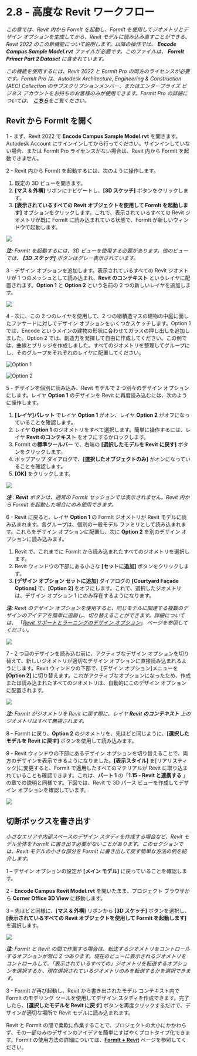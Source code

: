 # 2.8 - 高度な Revit ワークフロー

_この章では、Revit 内から FormIt を起動し、FormIt を使用してジオメトリとデザイン オプションを生成してから、Revit モデルに読み込み直すことができる、Revit 2022 のこの新機能について説明します。以降の操作では、_ _**Encode Campus Sample Model.rvt**_ _ファイルが必要です。このファイルは、_ _**FormIt Primer Part 2 Dataset** に含まれています。_

_この機能を使用するには、Revit 2022 と FormIt Pro の両方のライセンスが必要です。FormIt Pro は、Autodesk Architecture, Engineering & Construction (AEC) Collection のサブスクリプションメンバー、またはエンタープライズ ビジネス アカウントをお持ちのお客様のみが使用できます。FormIt Pro の詳細については、_ [_**こちら**_](https://formit.autodesk.com/#pro-callout)_をご覧ください。_

## Revit から FormIt を開く

1 - まず、Revit 2022 で **Encode Campus Sample Model.rvt** を開きます。Autodesk Account にサインインしてから行ってください。サインインしていない場合、または FormIt Pro ライセンスがない場合は、Revit 内から FormIt を起動できません。

2 - Revit 内から FormIt を起動するには、次のように操作します。

1. 既定の 3D ビューを開きます。
2. **[マス & 外構]** リボンにナビゲートし、**[3D スケッチ]** ボタンをクリックします。
3. **[表示されているすべての Revit オブジェクトを使用して FormIt を起動します]** オプションをクリックします。これで、表示されているすべての Revit ジオメトリが既に FormIt に読み込まれている状態で、FormIt が新しいウィンドウで起動します。

![](<../../.gitbook/assets/0 (22).png>)

_**注:**_ _FormIt を起動するには、3D ビューを使用する必要があります。他のビューでは、_ _**[3D スケッチ]**_ _ボタンはグレー表示されています。_

3 - デザイン オプションを追加します。表示されているすべての Revit ジオメトリが 1 つのメッシュとして読み込まれ、**Revit のコンテキスト** というレイヤに配置されます。**Option 1** と **Option 2** という名前の 2 つの新しいレイヤを追加します。

![](<../../.gitbook/assets/1 (23) (1).png>)

4 - 次に、この 2 つのレイヤを使用して、2 つの組積造マスの建物の中庭に面したファサードに対してデザイン オプションをいくつかスケッチします。Option 1 では、Encode というメインの建物の形状に合わせてガラスの押し出しを追加しました。Option 2 では、創造力を発揮して自由に作成してください。この例では、曲線とブリッジを作成しました。すべてのジオメトリを整理してグループにし、そのグループをそれぞれのレイヤに配置してください。

![Option 1](<../../.gitbook/assets/2 (23) (1).png>)

![Option 2](<../../.gitbook/assets/3 (20) (1).png>)

5 - デザインを個別に読み込み、Revit モデルで 2 つ別々のデザイン オプションにします。レイヤ **Option 1** のデザインを Revit に再度読み込むには、次のように操作します。

1. **[レイヤ]パレット** でレイヤ **Option 1** がオン、レイヤ **Option 2** がオフになっていることを確認します。
2. レイヤ **Option 1** のジオメトリをすべて選択します。簡単に操作するには、レイヤ **Revit のコンテキスト** をオフにするかロックします。
3. FormIt の**標準ツールバー** で、右端の **[選択したモデルを Revit に戻す]**  ボタンをクリックします。
4. ポップアップ ダイアログで、**[選択したオブジェクトのみ]** がオンになっていることを確認します。
5. **[OK]** をクリックします。

![](<../../.gitbook/assets/4 (19) (1).png>)

_**注**_ _:_ _**Revit**_ _ボタンは、通常の FormIt セッションでは表示されません。Revit 内から FormIt を起動した場合にのみ使用できます。_

6 - Revit に戻ると、レイヤ **Option 1** の FormIt ジオメトリが Revit モデルに読み込まれます。各グループは、個別の一般モデル ファミリとして読み込まれます。これらをデザイン オプションに配置し、次に **Option 2** を別のデザイン オプションに読み込みます。

1. Revit で、これまでに FormIt から読み込まれたすべてのジオメトリを選択します。
2. Revit ウィンドウの下部にある小さな **[セットに追加]** ボタンをクリックします。
3. **[デザイン オプション セットに追加]** ダイアログの **[Courtyard Façade Options]** で、**[Option 2]** をオフにします。これで、選択したジオメトリは、デザイン オプション 1 にのみ存在するようになります。

_**注:**_ _Revit のデザイン オプションを使用すると、同じモデルに関連する複数のデザインのアイデアを簡単に追跡し、切り替えることができます。詳細については、_ 「[_Revit サポートとラーニングのデザイン オプション_](https://knowledge.autodesk.com/support/revit-products/learn-explore/caas/CloudHelp/cloudhelp/2021/ENU/Revit-Model/files/GUID-D48B1E7E-BC34-414E-85BD-790F199BB2C0-htm.html)」 _ページを参照してください。_

![](<../../.gitbook/assets/5 (18).png>)

7 - 2 つ目のデザインを読み込む前に、アクティブなデザイン オプションを切り替えて、新しいジオメトリが適切なデザイン オプションに直接読み込まれるようにします。Revit ウィンドウの下部で、[デザイン オプション]メニューを **[Option 2]** に切り替えます。これがアクティブなオプションになったため、作成または読み込まれたすべてのジオメトリは、自動的にこのデザイン オプションに配置されます。

![](<../../.gitbook/assets/6 (15).png>)

_**注:**_ _FormIt がジオメトリを Revit に戻す際に、レイヤ_ _**Revit のコンテキスト** 上の_ _ジオメトリはすべて無視されます。_

8 - FormIt に戻り、**Option 2** のジオメトリを、先ほどと同じように、**[選択したモデルを Revit に戻す]** ボタンを使用して読み込みます。

9 - Revit ウィンドウの下部にあるデザイン オプションを切り替えることで、両方のデザインを表示できるようになりました。**[表示スタイル]** を[リアリスティック]に変更すると、FormIt で適用したすべてのマテリアルが Revit に取り込まれていることも確認できます。これは、**パート 1** の「**1.15 - Revit と連携する** 」の章での説明と同様です。下図では、Revit で 3D パース ビューを作成してデザイン オプションを確認しています。

![](<../../.gitbook/assets/7 (10).png>)

## 切断ボックスを書き出す

_小さなエリアや内部スペースのデザイン スタディを作成する場合など、Revit モデル全体を FormIt に書き出す必要がないことがあります。このセクションでは、Revit モデルの小さな部分を FormIt に書き出して戻す簡単な方法の例を紹介します。_

1 – デザイン オプションの設定が **[メイン モデル]** に戻っていることを確認します。

2 - **Encode Campus Revit Model.rvt** を開いたまま、プロジェクト ブラウザから **Corner Office 3D View** に移動します。

3 – 先ほどと同様に、**[マス & 外構]** リボンから **[3D スケッチ]** ボタンを選択し、**[表示されているすべての Revit オブジェクトを使用して FormIt を起動します]** を選択します。

![](<../../.gitbook/assets/8 (10) (1).png>)

_**注:**_ _FormIt と Revit の間で作業する場合は、転送するジオメトリをコントロールするオプションが常に 2 つあります。現在のビューに表示されるジオメトリをコントロールして、「表示されているすべての」ジオメトリを転送するオプションを選択するか、現在選択されているジオメトリのみを転送するかを選択できます。_

3 - FormIt が再び起動し、Revit から書き出されたモデル コンテキスト内で FormIt のモデリング ツールを使用してデザイン スタディを作成できます。完了したら、**[選択したモデルを Revit に戻す]** ボタンを再度クリックするだけで、デザインが適切な場所で Revit モデルに読み込まれます。

Revit と FormIt の間で柔軟に作業することで、プロジェクトの大小にかかわらず、その一部のみのデザインのアイデアを簡単にすばやくプロトタイプ化できます。FormIt の使用方法の詳細については、[**FormIt + Revit**](https://formit.autodesk.com/page/formit-revit#:\~:text=FormIt%20Groups%20become%20Revit%20Mass,using%20Revit%202018%20and%20newer.) ページを参照してください。
